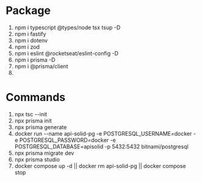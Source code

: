 # Package
1. npm i typescript @types/node tsx tsup -D
2. npm i fastify
3. npm i dotenv
4. npm i zod
5. npm i eslint @rocketseat/eslint-config -D
6. npm i prisma -D
7. npm i @prisma/client
8. 



# Commands
1. npx tsc --init
2. npx prisma init
3. npx prisma generate
4. docker run --name api-solid-pg -e POSTGRESQL_USERNAME=docker -e POSTGRESQL_PASSWORD=docker  -e POSTGRESQL_DATABASE=apisolid -p 5432:5432 bitnami/postgresql
5. npx prisma migrate dev
6. npx prisma studio
7. docker compose up -d    ||   docker rm api-solid-pg || docker compose stop



